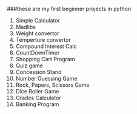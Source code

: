 ###these are my first beginner projects in python
1. Simple Calculator
2. Madlibs
3. Weight convertor
4. Temperture convertor
5. Compound Interest Calc
6. CountDownTimer
7. Shopping Cart Program
8. Quiz game
9. Concession Stand
10. Number Guessing Game
11. Rock, Papers, Scissors Game
12. Dice Roller Game
13. Grades Calculator
14. Banking Program